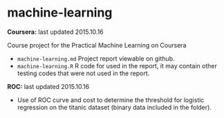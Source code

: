 # machine-learning

**Coursera:** last updated 2015.10.16

Course project for the Practical Machine Learning on Coursera

- `machine-learning.md` Project report viewable on github.
- `machine-learning.R` R code for used in the report, it may contain other testing codes that were not used in the report.


**ROC:** last updated 2015.10.16

- Use of ROC curve and cost to determine the threshold for logistic regression on the titanic dataset (binary data included in the folder).